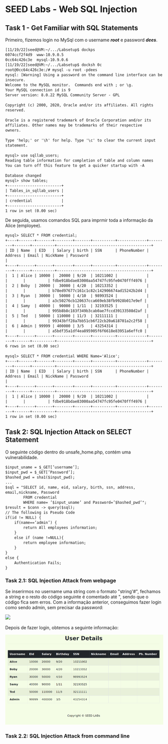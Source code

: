 # SEED Labs - Web SQL Injection

## Task 1 - Get Familiar with SQL Statements

Primeiro, fizemos login no MySql com o username ***root*** e password ***dees***.

```
[11/19/22]seed@VM:~/.../Labsetup$ dockps
6074ccf2f4d9  www-10.9.0.5
0cc64c426c3e  mysql-10.9.0.6
[11/19/22]seed@VM:~/.../Labsetup$ docksh 0c
root@0cc64c426c3e:/# mysql -u root -pdees
mysql: [Warning] Using a password on the command line interface can be insecure.
Welcome to the MySQL monitor.  Commands end with ; or \g.
Your MySQL connection id is 9
Server version: 8.0.22 MySQL Community Server - GPL

Copyright (c) 2000, 2020, Oracle and/or its affiliates. All rights reserved.

Oracle is a registered trademark of Oracle Corporation and/or its
affiliates. Other names may be trademarks of their respective
owners.

Type 'help;' or '\h' for help. Type '\c' to clear the current input statement.

mysql> use sqllab_users;
Reading table information for completion of table and column names
You can turn off this feature to get a quicker startup with -A

Database changed
mysql> show tables;
+------------------------+
| Tables_in_sqllab_users |
+------------------------+
| credential             |
+------------------------+
1 row in set (0.00 sec)
```

De seguida, usamos comandos SQL para imprmir toda a informação da Alice (employee).

```
mysql> SELECT * FROM credential;
+----+-------+-------+--------+-------+----------+-------------+---------+-------+----------+------------------------------------------+
| ID | Name  | EID   | Salary | birth | SSN      | PhoneNumber | Address | Email | NickName | Password                                 |
+----+-------+-------+--------+-------+----------+-------------+---------+-------+----------+------------------------------------------+
|  1 | Alice | 10000 |  20000 | 9/20  | 10211002 |             |         |       |          | fdbe918bdae83000aa54747fc95fe0470fff4976 |
|  2 | Boby  | 20000 |  30000 | 4/20  | 10213352 |             |         |       |          | b78ed97677c161c1c82c142906674ad15242b2d4 |
|  3 | Ryan  | 30000 |  50000 | 4/10  | 98993524 |             |         |       |          | a3c50276cb120637cca669eb38fb9928b017e9ef |
|  4 | Samy  | 40000 |  90000 | 1/11  | 32193525 |             |         |       |          | 995b8b8c183f349b3cab0ae7fccd39133508d2af |
|  5 | Ted   | 50000 | 110000 | 11/3  | 32111111 |             |         |       |          | 99343bff28a7bb51cb6f22cb20a618701a2c2f58 |
|  6 | Admin | 99999 | 400000 | 3/5   | 43254314 |             |         |       |          | a5bdf35a1df4ea895905f6f6618e83951a6effc0 |
+----+-------+-------+--------+-------+----------+-------------+---------+-------+----------+------------------------------------------+
6 rows in set (0.00 sec)

mysql> SELECT * FROM credential WHERE Name='Alice';
+----+-------+-------+--------+-------+----------+-------------+---------+-------+----------+------------------------------------------+
| ID | Name  | EID   | Salary | birth | SSN      | PhoneNumber | Address | Email | NickName | Password                                 |
+----+-------+-------+--------+-------+----------+-------------+---------+-------+----------+------------------------------------------+
|  1 | Alice | 10000 |  20000 | 9/20  | 10211002 |             |         |       |          | fdbe918bdae83000aa54747fc95fe0470fff4976 |
+----+-------+-------+--------+-------+----------+-------------+---------+-------+----------+------------------------------------------+
1 row in set (0.00 sec)

```

## Task 2: SQL Injection Attack on SELECT Statement

O seguinte código dentro do unsafe_home.php, contém uma vulnerabilidade.

```
$input_uname = $_GET[’username’];
$input_pwd = $_GET[’Password’];
$hashed_pwd = sha1($input_pwd);
...
$sql = "SELECT id, name, eid, salary, birth, ssn, address, email,nickname, Password
        FROM credential
        WHERE name= ’$input_uname’ and Password=’$hashed_pwd’";
$result = $conn -> query($sql);
// The following is Pseudo Code
if(id != NULL) {
    if(name==’admin’) {
        return All employees information;
    } 
    else if (name !=NULL){
        return employee information;
    }
} 
else {
    Authentication Fails;
}
```

### Task 2.1: SQL Injection Attack from webpage

Se inserirmos no username uma string com o formato  "string'#", fechamos a string e o resto do código seguinte é comentado até ", sendo que o código fica sem erros.
Com a informação anterior, conseguimos fazer login como sendo admin, sem precisar da password:

![](./screenshots/admin'#.png)

Depois de fazer login, obtemos a seguinte informação:

![](./screenshots/userdetails.png)

### Task 2.2: SQL Injection Attack from command line

